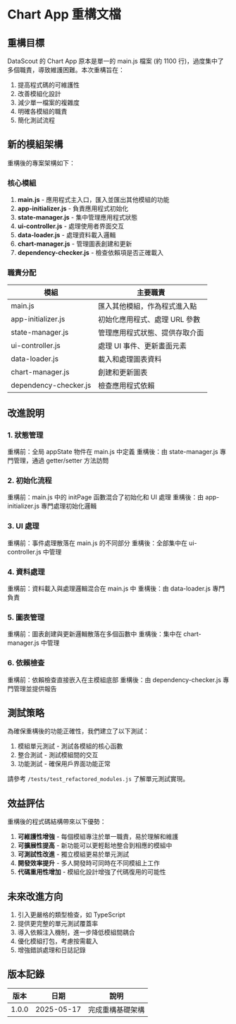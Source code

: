 # Chart App 重構文檔

## 重構目標

DataScout 的 Chart App 原本是單一的 main.js 檔案 (約 1100 行)，過度集中了多個職責，導致維護困難。本次重構旨在：

1. 提高程式碼的可維護性
2. 改善模組化設計
3. 減少單一檔案的複雜度
4. 明確各模組的職責
5. 簡化測試流程

## 新的模組架構

重構後的專案架構如下：

### 核心模組

1. **main.js** - 應用程式主入口，匯入並匯出其他模組的功能
2. **app-initializer.js** - 負責應用程式初始化
3. **state-manager.js** - 集中管理應用程式狀態
4. **ui-controller.js** - 處理使用者界面交互
5. **data-loader.js** - 處理資料載入邏輯
6. **chart-manager.js** - 管理圖表創建和更新
7. **dependency-checker.js** - 檢查依賴項是否正確載入

### 職責分配

| 模組 | 主要職責 |
|------|---------|
| main.js | 匯入其他模組，作為程式進入點 |
| app-initializer.js | 初始化應用程式、處理 URL 參數 |
| state-manager.js | 管理應用程式狀態、提供存取介面 |
| ui-controller.js | 處理 UI 事件、更新畫面元素 |
| data-loader.js | 載入和處理圖表資料 |
| chart-manager.js | 創建和更新圖表 |
| dependency-checker.js | 檢查應用程式依賴 |

## 改進說明

### 1. 狀態管理

重構前：全局 appState 物件在 main.js 中定義
重構後：由 state-manager.js 專門管理，通過 getter/setter 方法訪問

### 2. 初始化流程

重構前：main.js 中的 initPage 函數混合了初始化和 UI 處理
重構後：由 app-initializer.js 專門處理初始化邏輯

### 3. UI 處理

重構前：事件處理散落在 main.js 的不同部分
重構後：全部集中在 ui-controller.js 中管理

### 4. 資料處理

重構前：資料載入與處理邏輯混合在 main.js 中
重構後：由 data-loader.js 專門負責

### 5. 圖表管理

重構前：圖表創建與更新邏輯散落在多個函數中
重構後：集中在 chart-manager.js 中管理

### 6. 依賴檢查

重構前：依賴檢查直接嵌入在主模組底部
重構後：由 dependency-checker.js 專門管理並提供報告

## 測試策略

為確保重構後的功能正確性，我們建立了以下測試：

1. 模組單元測試 - 測試各模組的核心函數
2. 整合測試 - 測試模組間的交互
3. 功能測試 - 確保用戶界面功能正常

請參考 `/tests/test_refactored_modules.js` 了解單元測試實現。

## 效益評估

重構後的程式碼結構帶來以下優勢：

1. **可維護性增強** - 每個模組專注於單一職責，易於理解和維護
2. **可擴展性提高** - 新功能可以更輕鬆地整合到相應的模組中
3. **可測試性改進** - 獨立模組更易於單元測試
4. **開發效率提升** - 多人開發時可同時在不同模組上工作
5. **代碼重用性增加** - 模組化設計增強了代碼復用的可能性

## 未來改進方向

1. 引入更嚴格的類型檢查，如 TypeScript
2. 提供更完整的單元測試覆蓋率
3. 導入依賴注入機制，進一步降低模組間耦合
4. 優化模組打包，考慮按需載入
5. 增強錯誤處理和日誌記錄

## 版本記錄

| 版本 | 日期 | 說明 |
|------|------|------|
| 1.0.0 | 2025-05-17 | 完成重構基礎架構 |
